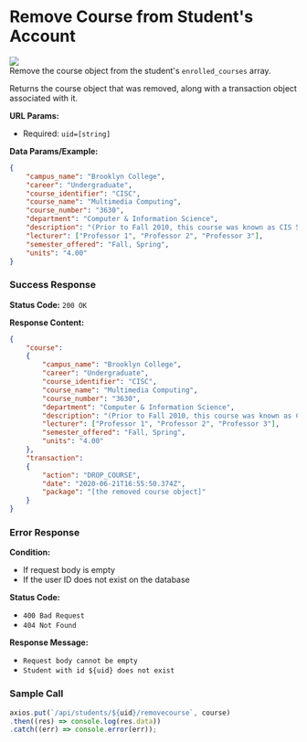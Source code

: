 # Remove Course from Student's Account
![](https://img.shields.io/badge/%2Fapi%2Fstudents%2F%3Auid%2Fremovecourse-PUT-orange?style=flat-square)\
Remove the course object from the student's `enrolled_courses` array.

Returns the course object that was removed, along with a transaction object associated with it.

**URL Params:**
- Required: `uid=[string]`

**Data Params/Example:**
```json
{
    "campus_name": "Brooklyn College",
    "career": "Undergraduate",
    "course_identifier": "CISC",
    "course_name": "Multimedia Computing",
    "course_number": "3630",
    "department": "Computer & Information Science",
    "description": "(Prior to Fall 2010, this course was known as CIS 52.nThe information below might still reflect the old course numbers. Bracketed numbers, if any, are the old course numbers. Learn more...)",
    "lecturer": ["Professor 1", "Professor 2", "Professor 3"],
    "semester_offered": "Fall, Spring",
    "units": "4.00"
}
```

### Success Response
**Status Code:** `200 OK`

**Response Content:**
```json
{
    "course":
    {
        "campus_name": "Brooklyn College",
        "career": "Undergraduate",
        "course_identifier": "CISC",
        "course_name": "Multimedia Computing",
        "course_number": "3630",
        "department": "Computer & Information Science",
        "description": "(Prior to Fall 2010, this course was known as CIS 52.nThe information below might still reflect the old course numbers. Bracketed numbers, if any, are the old course numbers. Learn more...)",
        "lecturer": ["Professor 1", "Professor 2", "Professor 3"],
        "semester_offered": "Fall, Spring",
        "units": "4.00"
    },
    "transaction":
    {
        "action": "DROP_COURSE",
        "date": "2020-06-21T16:55:50.374Z",
        "package": "[the removed course object]"
    }
}
```

### Error Response
**Condition:**
- If request body is empty
- If the user ID does not exist on the database

**Status Code:**
- `400 Bad Request`
- `404 Not Found`

**Response Message:**
- `Request body cannot be empty`
- `Student with id ${uid} does not exist`

### Sample Call
```js
axios.put(`/api/students/${uid}/removecourse`, course)
.then((res) => console.log(res.data))
.catch((err) => console.error(err));
```